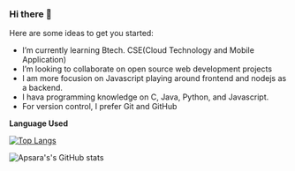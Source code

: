 ### Hi there 👋

Here are some ideas to get you started:

- I’m currently learning Btech. CSE(Cloud Technology and Mobile Application)
- I’m looking to collaborate on open source web development projects
- I am more focusion on Javascript playing around frontend and nodejs as a backend.
- I hava programming knowledge on C, Java, Python, and Javascript.
- For version control, I prefer Git and GitHub


**Language Used**

[![Top Langs](https://github-readme-stats.vercel.app/api/top-langs/?username=ApsaraBudhathoki&layout=compact)](https://github.com/ApsaraBudhathoki/github-readme-stats)

![Apsara's's GitHub stats](https://github-readme-stats.vercel.app/api?username=ApsaraBudhathoki&show_icons=true&theme=radical)
